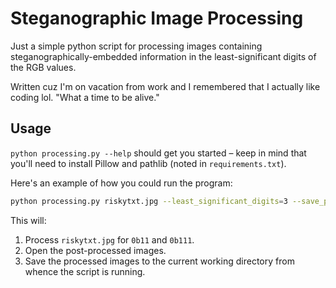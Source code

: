 # Steganographic Image Processing

Just a simple python script for processing images containing
steganographically-embedded information in the least-significant digits of the
RGB values.

Written cuz I'm on vacation from work and I remembered that I actually like
coding lol. "What a time to be alive."

## Usage

`python processing.py --help` should get you started – keep in mind that you'll
need to install Pillow and pathlib (noted in `requirements.txt`).

Here's an example of how you could run the program:

```sh
python processing.py riskytxt.jpg --least_significant_digits=3 --save_processed_images
```

This will:

1. Process `riskytxt.jpg` for `0b11` and `0b111`.
1. Open the post-processed images.
1. Save the processed images to the current working directory from whence the
   script is running.
